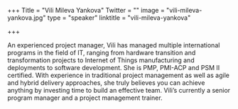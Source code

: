 +++
Title = "Vili Mileva Yankova"
Twitter = ""
image = "vili-mileva-yankova.jpg"
type = "speaker"
linktitle = "vili-mileva-yankova"

+++

An experienced project manager, Vili has managed multiple international programs in the field of IT, ranging from hardware transition and transformation projects to Internet of Things manufacturing and deployments to software development. She is PMP, PMI-ACP and PSM II certified. With experience in traditional project management as well as agile and hybrid delivery approaches, she truly believes you can achieve anything by investing time to build an effective team. Vili’s currently a senior program manager and a project management trainer.